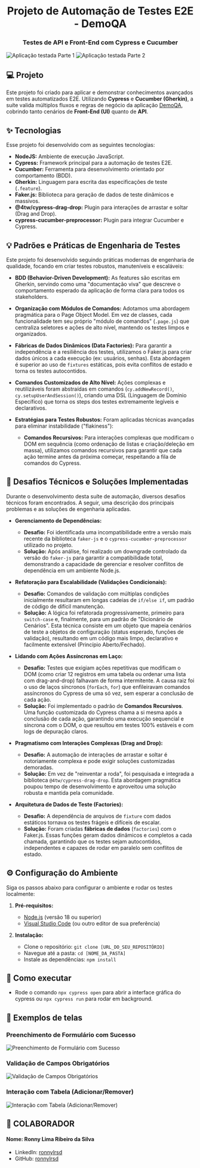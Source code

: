 <h1 align="center">Projeto de Automação de Testes E2E - DemoQA</h1>

<h3 align="center">Testes de API e Front-End com Cypress e Cucumber</h3>

![Aplicação testada Parte 1](https://github.com/user-attachments/assets/c8164350-ad1a-4bd1-bb0f-f90901112910)
![Aplicação testada Parte 2](https://github.com/user-attachments/assets/b000d218-b2bd-465b-a96b-a604846e4205)
<br>

## 💻 Projeto

Este projeto foi criado para aplicar e demonstrar conhecimentos avançados em testes automatizados E2E. Utilizando **Cypress** e **Cucumber (Gherkin)**, a suíte valida múltiplos fluxos e regras de negócio da aplicação [DemoQA](https://demoqa.com), cobrindo tanto cenários de **Front-End (UI)** quanto de **API**.

## ✨ Tecnologias

Esse projeto foi desenvolvido com as seguintes tecnologias:

- **NodeJS:** Ambiente de execução JavaScript.
- **Cypress:** Framework principal para a automação de testes E2E.
- **Cucumber:** Ferramenta para desenvolvimento orientado por comportamento (BDD).
- **Gherkin:** Linguagem para escrita das especificações de teste (`.feature`).
- **Faker.js:** Biblioteca para geração de dados de teste dinâmicos e massivos.
- **@4tw/cypress-drag-drop:** Plugin para interações de arrastar e soltar (Drag and Drop).
- **cypress-cucumber-preprocessor:** Plugin para integrar Cucumber e Cypress.

## 💡 Padrões e Práticas de Engenharia de Testes

Este projeto foi desenvolvido seguindo práticas modernas de engenharia de qualidade, focando em criar testes robustos, manuteníveis e escaláveis:

- **BDD (Behavior-Driven Development):** As features são escritas em Gherkin, servindo como uma "documentação viva" que descreve o comportamento esperado da aplicação de forma clara para todos os stakeholders.

- **Organização com Módulos de Comandos:** Adotamos uma abordagem pragmática para o Page Object Model. Em vez de classes, cada funcionalidade tem seu próprio "módulo de comandos" (`.page.js`) que centraliza seletores e ações de alto nível, mantendo os testes limpos e organizados.

- **Fábricas de Dados Dinâmicos (Data Factories):** Para garantir a independência e a resiliência dos testes, utilizamos o Faker.js para criar dados únicos a cada execução (ex: usuários, senhas). Esta abordagem é superior ao uso de `fixtures` estáticas, pois evita conflitos de estado e torna os testes autocontidos.

- **Comandos Customizados de Alto Nível:** Ações complexas e reutilizáveis foram abstraídas em comandos (`cy.addNewRecord()`, `cy.setupUserAndSession()`), criando uma DSL (Linguagem de Domínio Específico) que torna os steps dos testes extremamente legíveis e declarativos.

- **Estratégias para Testes Robustos:** Foram aplicadas técnicas avançadas para eliminar instabilidade ("flakiness"):
    - **Comandos Recursivos:** Para interações complexas que modificam o DOM em sequência (como ordenação de listas e criação/deleção em massa), utilizamos comandos recursivos para garantir que cada ação termine antes da próxima começar, respeitando a fila de comandos do Cypress.

## 🧠 Desafios Técnicos e Soluções Implementadas

Durante o desenvolvimento desta suíte de automação, diversos desafios técnicos foram encontrados. A seguir, uma descrição dos principais problemas e as soluções de engenharia aplicadas.

* **Gerenciamento de Dependências:**
    * **Desafio:** Foi identificada uma incompatibilidade entre a versão mais recente da biblioteca `faker-js` e o `cypress-cucumber-preprocessor` utilizado no projeto.
    * **Solução:** Após análise, foi realizado um downgrade controlado da versão do `faker-js` para garantir a compatibilidade total, demonstrando a capacidade de gerenciar e resolver conflitos de dependência em um ambiente Node.js.

* **Refatoração para Escalabilidade (Validações Condicionais):**
    * **Desafio:** Comandos de validação com múltiplas condições inicialmente resultaram em longas cadeias de `if/else if`, um padrão de código de difícil manutenção.
    * **Solução:** A lógica foi refatorada progressivamente, primeiro para `switch-case` e, finalmente, para um padrão de "Dicionário de Cenários". Esta técnica consiste em um objeto que mapeia cenários de teste a objetos de configuração (status esperado, funções de validação), resultando em um código mais limpo, declarativo e facilmente extensível (Princípio Aberto/Fechado).

* **Lidando com Ações Assíncronas em Laço:**
    * **Desafio:** Testes que exigiam ações repetitivas que modificam o DOM (como criar 12 registros em uma tabela ou ordenar uma lista com drag-and-drop) falhavam de forma intermitente. A causa raiz foi o uso de laços síncronos (`forEach`, `for`) que enfileiravam comandos assíncronos do Cypress de uma só vez, sem esperar a conclusão de cada ação.
    * **Solução:** Foi implementado o padrão de **Comandos Recursivos**. Uma função customizada do Cypress chama a si mesma após a conclusão de cada ação, garantindo uma execução sequencial e síncrona com o DOM, o que resultou em testes 100% estáveis e com logs de depuração claros.

* **Pragmatismo com Interações Complexas (Drag and Drop):**
    * **Desafio:** A automação de interações de arrastar e soltar é notoriamente complexa e pode exigir soluções customizadas demoradas.
    * **Solução:** Em vez de "reinventar a roda", foi pesquisada e integrada a biblioteca `@4tw/cypress-drag-drop`. Esta abordagem pragmática poupou tempo de desenvolvimento e aproveitou uma solução robusta e mantida pela comunidade.

* **Arquitetura de Dados de Teste (Factories):**
    * **Desafio:** A dependência de arquivos de `fixture` com dados estáticos tornava os testes frágeis e difíceis de escalar.
    * **Solução:** Foram criadas **fábricas de dados** (`factories`) com o Faker.js. Essas funções geram dados dinâmicos e completos a cada chamada, garantindo que os testes sejam autocontidos, independentes e capazes de rodar em paralelo sem conflitos de estado.

## ⚙️ Configuração do Ambiente
Siga os passos abaixo para configurar o ambiente e rodar os testes localmente:

1.  **Pré-requisitos:**
    - [Node.js](https://nodejs.org/en/) (versão 18 ou superior)
    - [Visual Studio Code](https://code.visualstudio.com/) (ou outro editor de sua preferência)

2.  **Instalação:**
    - Clone o repositório: `git clone [URL_DO_SEU_REPOSITÓRIO]`
    - Navegue até a pasta: `cd [NOME_DA_PASTA]`
    - Instale as dependências: `npm install`

## 🚀 Como executar

- Rode o comando `npx cypress open` para abrir a interface gráfica do cypress ou `npx cypress run` para rodar em background.

## 📱 Exemplos de telas

### Preenchimento de Formulário com Sucesso
![Preenchimento de Formulário com Sucesso](https://github.com/user-attachments/assets/f1a2807c-70e8-4b44-8ca2-33943d708c4d)

### Validação de Campos Obrigatórios
![Validação de Campos Obrigatórios](https://github.com/user-attachments/assets/24a0017b-1cf7-4313-ba2f-f05f13578efe)

### Interação com Tabela (Adicionar/Remover)
![Interação com Tabela (Adicionar/Remover)](https://github.com/user-attachments/assets/e6dde930-097d-4c89-a9ac-d33c4f9ef5ed)

## 👷 COLABORADOR

#### Nome: Ronny Lima Ribeiro da Silva
- LinkedIn: [ronnylrsd](https://www.linkedin.com/in/ronnylrsd/)
- GitHub: [ronnylrsd](https://github.com/ronnylrsd)
